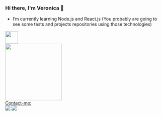 ### Hi there, I'm Veronica 👋

- I’m currently learning Node.js and React.js (You probably are going to see some tests and projects repositories using those technologies)

<img src="https://cdn.jsdelivr.net/gh/devicons/devicon/icons/nodejs/nodejs-original.svg" width="40" height="40" />
          
<div>
<a href="https://github.com/verociolfi">
<img height="180em" src="https://github-readme-stats.vercel.app/api/top-langs/?username=verociolfi&layout=compact&langs_count=7&theme=dracula"/>

</div>

<div>
Contact-me:<br>
<a href = "mailto:verociolfi@gmail.com"><img src="https://img.shields.io/badge/Gmail-D14836?style=for-the-badge&logo=gmail&logoColor=white" target="_blank"></a>
<a href="https://www.linkedin.com/in/veronica-ciolfi-b89b7b198/" target="_blank"><img src="https://img.shields.io/badge/-LinkedIn-%230077B5?style=for-the-badge&logo=linkedin&logoColor=white" target="_blank"></a>   
</div>

<!--
**verociolfi/verociolfi** is a ✨ _special_ ✨ repository because its `README.md` (this file) appears on your GitHub profile.

Here are some ideas to get you started:

- 🔭 I’m currently working on ...
- I’m currently learning Node.js and React.js (You probably are going to see some tests and projects repositories using those technologies)

- 👯 I’m looking to collaborate on ...
- 🤔 I’m looking for help with ...
- 💬 Ask me about ...
- 📫 How to reach me: ...
- 😄 Pronouns: ...
- ⚡ Fun fact: ...
-->


          
